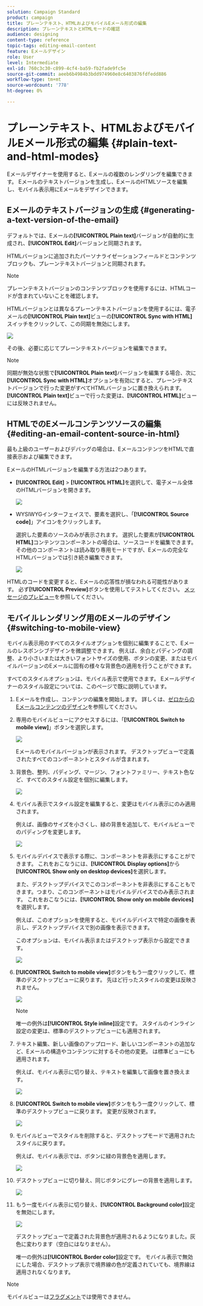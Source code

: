 ```yaml
---
solution: Campaign Standard
product: campaign
title: プレーンテキスト、HTMLおよびモバイルEメール形式の編集
description: プレーンテキストとHTMLモードの確認
audience: designing
content-type: reference
topic-tags: editing-email-content
feature: Eメールデザイン
role: User
level: Intermediate
exl-id: 760c3c30-c899-4cf4-ba59-fb2fade9fc5e
source-git-commit: aeeb6b4984b3bdd974960e8c6403876fdfedd886
workflow-type: tm+mt
source-wordcount: '778'
ht-degree: 0%

---
```


# プレーンテキスト、HTMLおよびモバイルEメール形式の編集 {#plain-text-and-html-modes}

Eメールデザイナーを使用すると、Eメールの複数のレンダリングを編集できます。 Eメールのテキストバージョンを生成し、EメールのHTMLソースを編集し、モバイル表示用にEメールをデザインできます。

## Eメールのテキストバージョンの生成 {#generating-a-text-version-of-the-email}

デフォルトでは、Eメールの&#x200B;**[!UICONTROL Plain text]**&#x200B;バージョンが自動的に生成され、**[!UICONTROL Edit]**&#x200B;バージョンと同期されます。

HTMLバージョンに追加されたパーソナライゼーションフィールドとコンテンツブロックも、プレーンテキストバージョンと同期されます。

>[!NOTE]
>
>プレーンテキストバージョンのコンテンツブロックを使用するには、HTMLコードが含まれていないことを確認します。

HTMLバージョンとは異なるプレーンテキストバージョンを使用するには、電子メールの&#x200B;**[!UICONTROL Plain text]**&#x200B;ビューの&#x200B;**[!UICONTROL Sync with HTML]**&#x200B;スイッチをクリックして、この同期を無効にします。

![](assets/email_designer_textversion.png)

その後、必要に応じてプレーンテキストバージョンを編集できます。

>[!NOTE]
>
>同期が無効な状態で&#x200B;**[!UICONTROL Plain text]**&#x200B;バージョンを編集する場合、次に&#x200B;**[!UICONTROL Sync with HTML]**&#x200B;オプションを有効にすると、プレーンテキストバージョンで行った変更がすべてHTMLバージョンに置き換えられます。 **[!UICONTROL Plain text]**&#x200B;ビューで行った変更は、**[!UICONTROL HTML]**&#x200B;ビューには反映されません。

## HTMLでのEメールコンテンツソースの編集 {#editing-an-email-content-source-in-html}

最も上級のユーザーおよびデバッグの場合は、EメールコンテンツをHTMLで直接表示および編集できます。

EメールのHTMLバージョンを編集する方法は2つあります。

* **[!UICONTROL Edit]** > **[!UICONTROL HTML]**&#x200B;を選択して、電子メール全体のHTMLバージョンを開きます。

   ![](assets/email_designer_html1.png)

* WYSIWYGインターフェイスで、要素を選択し、「**[!UICONTROL Source code]**」アイコンをクリックします。

   選択した要素のソースのみが表示されます。 選択した要素が&#x200B;**[!UICONTROL HTML]**&#x200B;コンテンツコンポーネントの場合は、ソースコードを編集できます。 その他のコンポーネントは読み取り専用モードですが、Eメールの完全なHTMLバージョンでは引き続き編集できます。

   ![](assets/email_designer_html2.png)

HTMLのコードを変更すると、Eメールの応答性が損なわれる可能性があります。 必ず&#x200B;**[!UICONTROL Preview]**&#x200B;ボタンを使用してテストしてください。 [メッセージのプレビュー](../../sending/using/previewing-messages.md)を参照してください。

## モバイルレンダリング用のEメールのデザイン {#switching-to-mobile-view}

モバイル表示用のすべてのスタイルオプションを個別に編集することで、Eメールのレスポンシブデザインを微調整できます。 例えば、余白とパディングの調整、より小さいまたは大きいフォントサイズの使用、ボタンの変更、またはモバイルバージョンのEメールに固有の様々な背景色の適用を行うことができます。

すべてのスタイルオプションは、モバイル表示で使用できます。 Eメールデザイナーのスタイル設定については、このページで既に説明しています。

1. Eメールを作成し、コンテンツの編集を開始します。 詳しくは、[ゼロからのEメールコンテンツのデザイン](../../designing/using/designing-from-scratch.md#designing-an-email-content-from-scratch)を参照してください。
1. 専用のモバイルビューにアクセスするには、「**[!UICONTROL Switch to mobile view]**」ボタンを選択します。

   ![](assets/email_designer_mobile_view_switch.png)

   Eメールのモバイルバージョンが表示されます。 デスクトップビューで定義されたすべてのコンポーネントとスタイルが含まれます。

1. 背景色、整列、パディング、マージン、フォントファミリー、テキスト色など、すべてのスタイル設定を個別に編集します。

   ![](assets/email_designer_mobile_view.png)

1. モバイル表示でスタイル設定を編集すると、変更はモバイル表示にのみ適用されます。

   例えば、画像のサイズを小さくし、緑の背景を追加して、モバイルビューでのパディングを変更します。

   ![](assets/email_designer_mobile_view_change.png)

1. モバイルデバイスで表示する際に、コンポーネントを非表示にすることができます。 これをおこなうには、**[!UICONTROL Display options]**&#x200B;から&#x200B;**[!UICONTROL Show only on desktop devices]**&#x200B;を選択します。

   また、デスクトップデバイスでこのコンポーネントを非表示にすることもできます。つまり、このコンポーネントはモバイルデバイスでのみ表示されます。 これをおこなうには、**[!UICONTROL Show only on mobile devices]**&#x200B;を選択します。

   例えば、このオプションを使用すると、モバイルデバイスで特定の画像を表示し、デスクトップデバイスで別の画像を表示できます。

   このオプションは、モバイル表示またはデスクトップ表示から設定できます。

   ![](assets/email_designer_mobile_hide.png)

1. **[!UICONTROL Switch to mobile view]**&#x200B;ボタンをもう一度クリックして、標準のデスクトップビューに戻ります。 先ほど行ったスタイルの変更は反映されません。

   ![](assets/email_designer_mobile_view_desktop_no-change.png)

   >[!NOTE]
   >
   >唯一の例外は&#x200B;**[!UICONTROL Style inline]**&#x200B;設定です。 スタイルのインライン設定の変更は、標準のデスクトップビューにも適用されます。

1. テキスト編集、新しい画像のアップロード、新しいコンポーネントの追加など、Eメールの構造やコンテンツに対するその他の変更。 は標準ビューにも適用されます。

   例えば、モバイル表示に切り替え、テキストを編集して画像を置き換えます。

   ![](assets/email_designer_mobile_view_change_content.png)

1. **[!UICONTROL Switch to mobile view]**&#x200B;ボタンをもう一度クリックして、標準のデスクトップビューに戻ります。 変更が反映されます。

   ![](assets/email_designer_mobile_view_desktop_content-change.png)

1. モバイルビューでスタイルを削除すると、デスクトップモードで適用されたスタイルに戻ります。

   例えば、モバイル表示では、ボタンに緑の背景色を適用します。

   ![](assets/email_designer_mobile_view_background_mobile.png)

1. デスクトップビューに切り替え、同じボタンにグレーの背景を適用します。

   ![](assets/email_designer_mobile_view_background_desktop.png)

1. もう一度モバイル表示に切り替え、**[!UICONTROL Background color]**&#x200B;設定を無効にします。

   ![](assets/email_designer_mobile_view_background_mobile_disabled.png)

   デスクトップビューで定義された背景色が適用されるようになりました。灰色に変わります（空白にはなりません）。

   唯一の例外は&#x200B;**[!UICONTROL Border color]**&#x200B;設定です。 モバイル表示で無効にした場合、デスクトップ表示で境界線の色が定義されていても、境界線は適用されなくなります。

>[!NOTE]
>
>モバイルビューは[フラグメント](../../designing/using/using-reusable-content.md#about-fragments)では使用できません。
